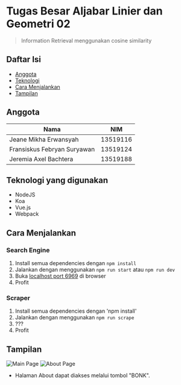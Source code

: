 # Tugas Besar Aljabar Linier dan Geometri 02
> Information Retrieval menggunakan cosine similarity
## Daftar Isi
* [Anggota](#anggota)
* [Teknologi](#teknologi-yang-digunakan)
* [Cara Menjalankan](#cara-menjalankan)
* [Tampilan](#tampilan)

## Anggota
| Nama | NIM |
|---|---|
| Jeane Mikha Erwansyah | 13519116 |
| Fransiskus Febryan Suryawan | 13519124 |
| Jeremia Axel Bachtera | 13519188 |

## Teknologi yang digunakan
- NodeJS
- Koa
- Vue.js
- Webpack

## Cara Menjalankan
### Search Engine
1. Install semua dependencies dengan `npm install`
2. Jalankan dengan menggunakan `npm run start` atau `npm run dev`
3. Buka [localhost port 6969](http://localhost:6969) di browser
4. Profit
### Scraper
1. Install semua dependencies dengan 'npm install'
2. Jalankan dengan menggunakan `npm run scrape`
3. ???
4. Profit

## Tampilan
![Main Page](https://github.com/suggoitanoshi/Algeo02-19116/doc/main_page.png?raw=true)
![About Page](https://github.com/suggoitanoshi/Algeo02-19116/doc/aboutbonk_page.png?raw=true)
* Halaman About dapat diakses melalui tombol "BONK".
